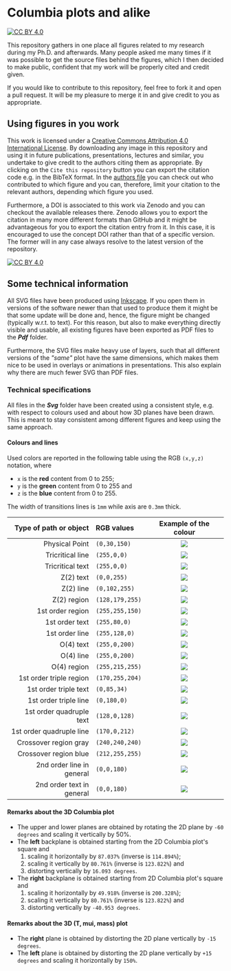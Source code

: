# Columbia plots and alike

[![CC BY 4.0][cc-by-shield]][cc-by]

This repository gathers in one place all figures related to my research during my Ph.D. and afterwards.
Many people asked me many times if it was possible to get the source files behind the figures, which I then decided to make public, confident that my work will be properly cited and credit given.

If you would like to contribute to this repository, feel free to fork it and open a pull request.
It will be my pleasure to merge it in and give credit to you as appropriate.

## Using figures in you work

This work is licensed under a [Creative Commons Attribution 4.0 International License][cc-by].
By downloading any image in this repository and using it in future publications, presentations, lectures and similar, you undertake to give credit to the authors citing them as appropriate.
By clicking on the `Cite this repository` button you can export the citation code e.g. in the BibTeX format.
In the [authors file](AUTHORS.yaml) you can check out who contributed to which figure and you can, therefore, limit your citation to the relevant authors, depending which figure you used.

Furthermore, a DOI is associated to this work via Zenodo and you can checkout the available releases there.
Zenodo allows you to export the citation in many more different formats than GitHub and it might be advantageous for you to export the citation entry from it.
In this case, it is encouraged to use the concept DOI rather than that of a specific version.
The former will in any case always resolve to the latest version of the repository.

[![CC BY 4.0][cc-by-image]][cc-by]

## Some technical information

All SVG files have been produced using [Inkscape](https://inkscape.org).
If you open them in versions of the software newer than that used to produce them it might be that some update will be done and, hence, the figure might be changed (typically w.r.t. to text).
For this reason, but also to make everything directly visible and usable, all existing figures have been exported as PDF files to the ***Pdf*** folder.

Furthermore, the SVG files make heavy use of layers, such that all different versions of the _"same"_ plot have the same dimensions, which makes them nice to be used in overlays or animations in presentations.
This also explain why there are much fewer SVG than PDF files.

### Technical specifications

All files in the ***Svg*** folder have been created using a consistent style, e.g. with respect to colours used and about how 3D planes have been drawn.
This is meant to stay consistent among different figures and keep using the same approach.

#### Colours and lines

Used colors are reported in the following table using the RGB `(x,y,z)` notation, where
- `x` is the **red**   content from 0 to 255;
- `y` is the **green** content from 0 to 255 and
- `z` is the **blue**  content from 0 to 255.

The width of transitions lines is `1mm` while axis are `0.3mm` thick.

<div align="center">

| Type of path or object | RGB values | Example of the colour |
| ---------------------: | :--------- | :-------------------: |
| Physical Point             |  `(0,30,150)`    | ![](https://img.shields.io/badge/Color%20example-rgb(0,30,150))    |
| Tricritical line           |  `(255,0,0)`     | ![](https://img.shields.io/badge/Color%20example-rgb(255,0,0))     |
| Tricritical text           |  `(255,0,0)`     | ![](https://img.shields.io/badge/Color%20example-rgb(255,0,0))     |
| Z(2) text                  |  `(0,0,255)`     | ![](https://img.shields.io/badge/Color%20example-rgb(0,0,255))     |
| Z(2) line                  |  `(0,102,255)`   | ![](https://img.shields.io/badge/Color%20example-rgb(0,102,255))   |
| Z(2) region                |  `(128,179,255)` | ![](https://img.shields.io/badge/Color%20example-rgb(128,179,255)) |
| 1st order region           |  `(255,255,150)` | ![](https://img.shields.io/badge/Color%20example-rgb(255,255,150)) |
| 1st order text             |  `(255,80,0)`    | ![](https://img.shields.io/badge/Color%20example-rgb(255,80,0))    |
| 1st order line             |  `(255,128,0)`   | ![](https://img.shields.io/badge/Color%20example-rgb(255,128,0))   |
| O(4) text                  |  `(255,0,200)`   | ![](https://img.shields.io/badge/Color%20example-rgb(255,0,200))   |
| O(4) line                  |  `(255,0,200)`   | ![](https://img.shields.io/badge/Color%20example-rgb(255,0,200))   |
| O(4) region                |  `(255,215,255)` | ![](https://img.shields.io/badge/Color%20example-rgb(255,215,255)) |
| 1st order triple region    |  `(170,255,204)` | ![](https://img.shields.io/badge/Color%20example-rgb(170,255,204)) |
| 1st order triple text      |  `(0,85,34)`     | ![](https://img.shields.io/badge/Color%20example-rgb(0,85,34))     |
| 1st order triple line      |  `(0,180,0)`     | ![](https://img.shields.io/badge/Color%20example-rgb(0,180,0))     |
| 1st order quadruple text   |  `(128,0,128)`   | ![](https://img.shields.io/badge/Color%20example-rgb(128,0,128))   |
| 1st order quadruple line   |  `(170,0,212)`   | ![](https://img.shields.io/badge/Color%20example-rgb(170,0,212))   |
| Crossover region gray      |  `(240,240,240)` | ![](https://img.shields.io/badge/Color%20example-rgb(240,240,240)) |
| Crossover region blue      |  `(212,255,255)` | ![](https://img.shields.io/badge/Color%20example-rgb(212,255,255)) |
| 2nd order line in general  |  `(0,0,180)`     | ![](https://img.shields.io/badge/Color%20example-rgb(0,0,180))     |
| 2nd order text in general  |  `(0,0,180)`     | ![](https://img.shields.io/badge/Color%20example-rgb(0,0,180))     |

</div>

#### Remarks about the 3D Columbia plot

- The upper and lower planes are obtained by rotating the 2D plane by `-60 degrees` and scaling it vertically by 50%.
- The **left** backplane is obtained starting from the 2D Columbia plot's square and
    1. scaling it horizontally by `87.037%` (inverse is `114.894%`);
    1. scaling it vertically by `80.761%` (inverse is `123.822%`) and
    1. distorting vertically by `16.093 degrees`.
- The **right** backplane is obtained starting from 2D Columbia plot's square and
    1. scaling it horizontally by `49.918%` (inverse is `200.328%`);
    1. scaling it vertically by `80.761%` (inverse is `123.822%`) and
    1. distorting vertically by `-40.953 degrees`.

#### Remarks about the 3D (T, mui, mass) plot

- The **right** plane is obtained by distorting the 2D plane vertically by `-15 degrees`.
- The **left** plane is obtained by distorting the 2D plane vertically by `+15 degrees` and scaling it horizontally by `150%`.



[cc-by]: http://creativecommons.org/licenses/by/4.0/
[cc-by-image]: https://i.creativecommons.org/l/by/4.0/88x31.png
[cc-by-shield]: https://img.shields.io/badge/License-CC%20BY%204.0-lightgrey.svg
